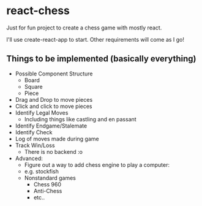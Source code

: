 # react-chess
Just for fun project to create a chess game with mostly react.

I'll use create-react-app to start.
Other requirements will come as I go!

## Things to be implemented (basically everything)
- Possible Component Structure
  - Board
  - Square
  - Piece
- Drag and Drop to move pieces
- Click and click to move pieces
- Identify Legal Moves
  - Including things like castling and en passant
- Identify Endgame/Stalemate
- Identify Check
- Log of moves made during game
- Track Win/Loss
  - There is no backend :o
- Advanced:
  - Figure out a way to add chess engine to play a computer:
  - e.g. stockfish
  - Nonstandard games
    - Chess 960
    - Anti-Chess
    - etc..
